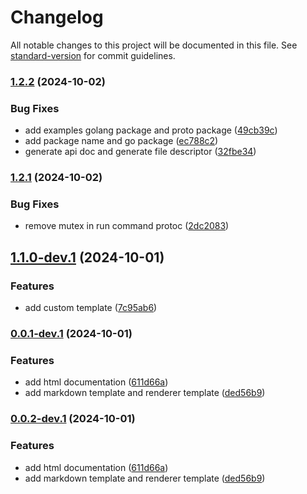 # Changelog

All notable changes to this project will be documented in this file. See [standard-version](https://github.com/conventional-changelog/standard-version) for commit guidelines.

### [1.2.2](https://github.com/lovelyoyrmia/protodoc/compare/v1.2.1...v1.2.2) (2024-10-02)


### Bug Fixes

* add examples golang package and proto package ([49cb39c](https://github.com/lovelyoyrmia/protodoc/commit/49cb39c7c4e5c658798e4863d6d27f73091f64bd))
* add package name and go package ([ec788c2](https://github.com/lovelyoyrmia/protodoc/commit/ec788c25b87bc30fd7a1acdd0b97813d24abc952))
* generate api doc and generate file descriptor ([32fbe34](https://github.com/lovelyoyrmia/protodoc/commit/32fbe343908bbd0cced74334c02da20c830f276c))

### [1.2.1](https://github.com/lovelyoyrmia/protodoc/compare/v1.1.0-dev.1...v1.2.1) (2024-10-02)


### Bug Fixes

* remove mutex in run command protoc ([2dc2083](https://github.com/lovelyoyrmia/protodoc/commit/2dc20833b939dd017a16bb62d4716b363c381908))

## [1.1.0-dev.1](https://github.com/lovelyoyrmia/protodoc/compare/v0.0.1-dev.1...v1.1.0-dev.1) (2024-10-01)


### Features

* add custom template ([7c95ab6](https://github.com/lovelyoyrmia/protodoc/commit/7c95ab6eb98fbb6930b78aca62079dd55e633358))

### [0.0.1-dev.1](https://github.com/lovelyoyrmia/protodoc/compare/v0.0.1...v0.0.1-dev.1) (2024-10-01)


### Features

* add html documentation ([611d66a](https://github.com/lovelyoyrmia/protodoc/commit/611d66adb354d143d42d7618f87b1a54a6e75953))
* add markdown template and renderer template ([ded56b9](https://github.com/lovelyoyrmia/protodoc/commit/ded56b9f1a2c8fdaafeb6c05d936e1e76f417f72))

### [0.0.2-dev.1](https://github.com/lovelyoyrmia/protodoc/compare/v0.0.1...v0.0.2-dev.1) (2024-10-01)


### Features

* add html documentation ([611d66a](https://github.com/lovelyoyrmia/protodoc/commit/611d66adb354d143d42d7618f87b1a54a6e75953))
* add markdown template and renderer template ([ded56b9](https://github.com/lovelyoyrmia/protodoc/commit/ded56b9f1a2c8fdaafeb6c05d936e1e76f417f72))
